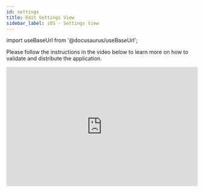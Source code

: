 ```yaml
---
id: settings
title: Edit Settings View
sidebar_label: iOS - Settings View
---
```


import useBaseUrl from '@docusaurus/useBaseUrl';

Please follow the instructions in the video below to learn more on how to validate and distribute the application.

<iframe width="100%" height="315" src="https://www.youtube.com/embed/7aSxQ248m8Y" frameborder="0" allow="accelerometer; autoplay; clipboard-write; encrypted-media; gyroscope; picture-in-picture" allowfullscreen></iframe>